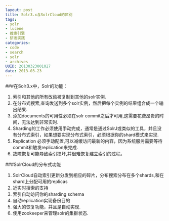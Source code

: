 ```yaml
--- 
layout: post
title: Solr3.x与SolrCloud的区别
tags: 
- solr
- lucene
- 搜索引擎
- 研发实践
categories:
- code
- search
- solr
- archives
UUID: 20130323001027
date: 2013-03-23
---
```


###在Solr3.x中，Solr的功能：
<ol>
<li>索引和其他的所有改动被复制到其他的solr实例.</li>
<li>在分布式搜索,查询发送到多个solr实例，然后把每个实例的结果组合成一个输出结果.</li>
<li>添加documents的可用性必须在solr commit之后才可用,这需要花费昂贵的时间，无法达到非常实时.</li>
<li>Sharding的工作必须使用手动完成，通常是通过SolrJ或类似的工具，并且没有分布式索引，如果想要实现分布式索引，必须根据你的shard模式来实现.</li>
<li>Replication 必须手动配置,可以减缓访问最新的内容，因为系统服务需要等待commit和触发replication来完成.</li>
<li>故障恢复可能导致索引损坏,并很难恢复建立索引的过程。</li>
</ol>

###SolrCloud的分布式功能
<ol>
<li>SolrCloud自动索引更新分发到相应的碎片，分布搜索分布在多个shards,和在shard上分配可用的replicas</li>
<li>近实时搜索的支持</li>
<li>索引自动访问你的sharding schema</li>
<li>自动replication实现备份目的</li>
<li>强大的恢复功能，并且是自动实现.</li>
<li>使用zookeeper来管理solr的集群状态.</li>
</ol>
